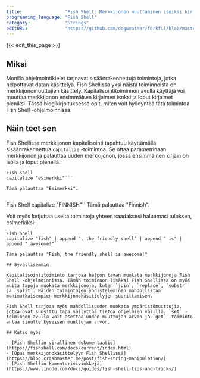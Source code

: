 ```yaml
---
title:                "Fish Shell: Merkkijonon muuttaminen isoiksi kirjaimiksi"
programming_language: "Fish Shell"
category:             "Strings"
editURL:              "https://github.com/dogweather/forkful/blob/master/content/fi/fish-shell/capitalizing-a-string.md"
---
```


{{< edit_this_page >}}

## Miksi

Monilla ohjelmointikielet tarjoavat sisäänrakennettuja toimintoja, jotka helpottavat datan käsittelyä. Fish Shellissa yksi näistä toiminnoista on merkkijonomuuttujien käsittely. Kapitalisointitoiminnon avulla käyttäjä voi muuttaa merkkijonon ensimmäisen kirjaimen isoksi ja loput kirjaimet pieniksi. Tässä blogikirjoituksessa opit, miten voit hyödyntää tätä toimintoa Fish Shell -ohjelmoinnissa.

## Näin teet sen

Fish Shellissa merkkijonon kapitalisointi tapahtuu käyttämällä sisäänrakennettua `capitalize` -toimintoa. Se ottaa parametrinaan merkkijonon ja palauttaa uuden merkkijonon, jossa ensimmäinen kirjain on isolla ja loput pienellä.

```
Fish Shell 
capitalize "esimerkki"```

Tämä palauttaa "Esimerkki".


```
Fish Shell
capitalize "FINNISH"``
Tämä palauttaa "Finnish".

Voit myös ketjuttaa useita toimintoja yhteen saadaksesi haluamasi tuloksen, esimerkiksi:

```
Fish Shell
capitalize "fish" | append ", the friendly shell” | append " is" | append " awesome!"```

Tämä palauttaa "Fish, the friendly shell is awesome!"

## Syvällisemmin

Kapitalisointitoiminto tarjoaa helpon tavan muokata merkkijonoja Fish Shell -ohjelmoinnissa. Tämän toiminnon lisäksi Fish Shellissa on myös muita tapoja muokata merkkijonoja, kuten `join`, `replace`, `substr` ja `split`. Näiden toimintojen yhdisteleminen mahdollistaa monimutkaisempien merkkijonokäsittelyjen suorittamisen.

Fish Shell tarjoaa myös mahdollisuuden muokata ympäristömuuttujia, jotka ovat suosittu tapa säilyttää tietoa ohjelmien välillä. `set` -toiminnon avulla voit asettaa uuden muuttujan arvon ja `get` -toiminto antaa sinulle kyseisen muuttujan arvon.

## Katso myös

- [Fish Shellin virallinen dokumentaatio](https://fishshell.com/docs/current/index.html)
- [Opas merkkijonokäsittelyyn Fish Shellissä](https://blog.crashmaster.me/post/fish-string-manipulation/)
- [Fish Shellin komentorivivinkkejä](https://www.linode.com/docs/guides/fish-shell-tips-and-tricks/)